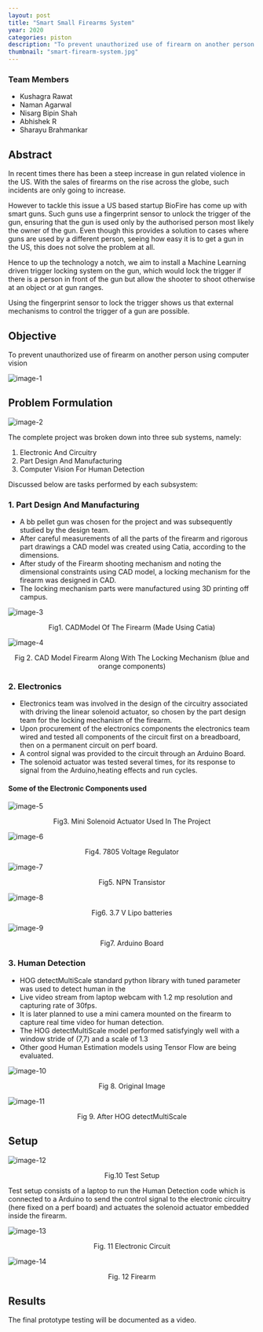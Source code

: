 ```yaml
---
layout: post
title: "Smart Small Firearms System"
year: 2020
categories: piston
description: "To prevent unauthorized use of firearm on another person using computer vision"
thumbnail: "smart-firearm-system.jpg"
---
```


### Team Members

- Kushagra Rawat
- Naman Agarwal
- Nisarg Bipin Shah
- Abhishek R
- Sharayu Brahmankar

## Abstract

In recent times there has been a steep increase in gun related violence in the US. With the sales of firearms on the rise across the globe, such incidents are only going to increase.

However to tackle this issue a US based startup BioFire has come up with smart guns. Such guns use a fingerprint sensor to unlock the trigger of the gun, ensuring that the gun is used only by the authorised person most likely the owner of the gun. Even though this provides a solution to cases where guns are used by a different person, seeing how easy it is to get a gun in the US, this does not solve the problem at all.

Hence to up the technology a notch, we aim to install a Machine Learning driven trigger locking system on the gun, which would lock the trigger if there is a person in front of the gun but allow the shooter to shoot otherwise at an object or at gun ranges.

Using the fingerprint sensor to lock the trigger shows us that external mechanisms to control the trigger of a gun are possible.

## Objective

To prevent unauthorized use of firearm on another person using computer vision

![image-1](/virtual-expo/assets/img/piston/ssfs-img1.jpg)

## Problem Formulation

![image-2](/virtual-expo/assets/img/piston/ssfs-img2.jpg)

The complete project was broken down into three sub systems, namely:

1. Electronic And Circuitry
2. Part Design And Manufacturing
3. Computer Vision For Human Detection

Discussed below are tasks performed by each subsystem:

### 1. Part Design And Manufacturing

- A bb pellet gun was chosen for the project and was subsequently studied by the design team.
- After careful measurements of all the parts of the firearm and rigorous part drawings a CAD model was created using Catia, according to the dimensions.
- After study of the Firearm shooting mechanism and noting the dimensional constraints using CAD model, a locking mechanism for the firearm was designed in CAD.
- The locking mechanism parts were manufactured using 3D printing off campus.

![image-3](/virtual-expo/assets/img/piston/ssfs-img3.jpg)
<center>Fig1. CADModel Of The Firearm (Made Using Catia)</center>

![image-4](/virtual-expo/assets/img/piston/ssfs-img4.jpg)
<center>Fig 2. CAD Model Firearm Along With The Locking Mechanism (blue and orange components)</center>

### 2. Electronics

- Electronics team was involved in the design of the circuitry associated with driving the linear solenoid actuator, so chosen by the part design team for the locking mechanism of the firearm.
- Upon procurement of the electronics components the electronics team wired and tested all components of the circuit first on a breadboard, then on a permanent circuit on perf board.
- A control signal was provided to the circuit through an Arduino Board.
- The solenoid actuator was tested several times, for its response to signal from the Arduino,heating effects and run cycles.

#### Some of the Electronic Components used

![image-5](/virtual-expo/assets/img/piston/ssfs-img5.jpg)
<center>Fig3. Mini Solenoid Actuator Used In The Project</center>

![image-6](/virtual-expo/assets/img/piston/ssfs-img6.jpg)
<center>Fig4. 7805 Voltage Regulator</center>

![image-7](/virtual-expo/assets/img/piston/ssfs-img7.jpg)
<center>Fig5. NPN Transistor</center>

![image-8](/virtual-expo/assets/img/piston/ssfs-img8.jpg)
<center>Fig6.  3.7 V Lipo batteries </center>

![image-9](/virtual-expo/assets/img/piston/ssfs-img9.jpg)
<center>Fig7. Arduino Board</center>

### 3. Human Detection

- HOG detectMultiScale standard python library with tuned parameter was used to detect human in the
- Live video stream from laptop webcam with 1.2 mp resolution and capturing rate of 30fps.
- It is later planned to use a mini camera mounted on the firearm to capture real time video for human detection.
- The HOG detectMultiScale model performed satisfyingly well with a window stride of (7,7) and a scale of 1.3
- Other good Human Estimation models using Tensor Flow are being evaluated.

![image-10](/virtual-expo/assets/img/piston/ssfs-img10.jpg)
<center>Fig 8. Original Image</center>

![image-11](/virtual-expo/assets/img/piston/ssfs-img11.jpg)
<center>Fig 9. After HOG detectMultiScale</center>

## Setup

![image-12](/virtual-expo/assets/img/piston/ssfs-img12.jpg)
<center>Fig.10 Test Setup</center>

Test setup consists of a laptop to run the Human Detection code which is connected to a Arduino to send the control signal to the electronic circuitry (here fixed on a perf board) and actuates the solenoid actuator embedded inside the firearm.

![image-13](/virtual-expo/assets/img/piston/ssfs-img13.jpg)
<center>Fig. 11 Electronic Circuit</center>

![image-14](/virtual-expo/assets/img/piston/ssfs-img14.jpg)
<center>Fig. 12 Firearm</center>

## Results

The final prototype testing will be documented as a video.
